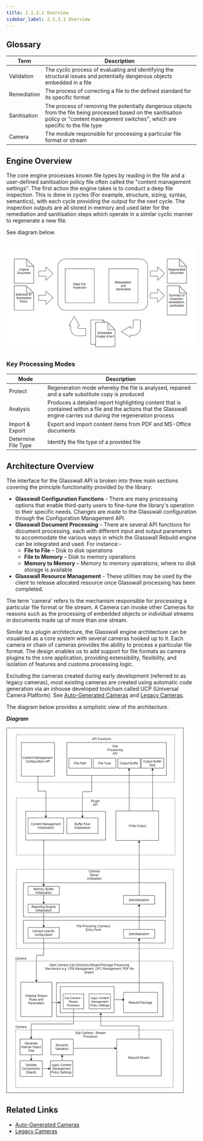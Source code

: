 ```yaml
---
title: 2.1.3.1 Overview 
sidebar_label: 2.1.3.1 Overview 
---
```


## Glossary 

|     Term            |     Description                                                                                                                                                                                         |
|---------------------|---------------------------------------------------------------------------------------------------------------------------------------------------------------------------------------------------------|
|     Validation      |     The cyclic process of evaluating and identifying the structural issues and potentially dangerous objects embedded in a file                                                                         |
|     Remediation     |     The process of correcting a file to the defined standard for its specific format                                                                                                                    |
|     Sanitisation    |     The process of removing the potentially dangerous objects from the file being processed based on the sanitisation policy or "content management switches", which are specific to the file type      |
|     Camera          |     The module responsible for processing a particular file format or stream                                                                                                                            |

## Engine Overview

The core engine processes known file types by reading in the file and a user-defined sanitisation policy file often 
called the "content management settings". The first action the engine takes is to conduct a deep file inspection. 
This is done in cycles (For example, structure, sizing,  syntax, semantics), with each cycle providing the output for 
the next cycle. The inspection outputs are all stored in memory and used later for the remediation and sanitisation 
steps which operate in a similar cyclic manner to regenerate a new file. 

See diagram below.

![](./img/architecture_overview/engine_overview.png)

### Key Processing Modes

|     Mode                   |     Description                                                                                                                                                              |
|----------------------------|------------------------------------------------------------------------------------------------------------------------------------------------------------------------------|
|     Protect                |     Regeneration mode whereby the file is analysed, repaired and a safe substitute copy is produced                                                                          |
|     Analysis               |     Produces a detailed report highlighting content that is contained within a file and the actions that the Glasswall engine carries out during the regeneration process    |
|     Import & Export        |     Export and import content items from PDF and MS-Office documents                                                                                                         |
|     Determine File Type    |     Identify the file type of a provided file                                                                                                                                |

## Architecture Overview

The interface for the Glasswall API is broken into three main sections covering the principle functionality provided by 
the library:
-	**Glasswall Configuration Functions** - There are many processing options that enable third-party users to fine-tune the 
    library's operation to their specific needs. Changes are made to the Glasswall configuration through the 
    Configuration Management API.
-	**Glasswall Document Processing** – There are several API functions for document processing, each with different input 
    and output parameters to accommodate the various ways in which the Glasswall Rebuild engine can be integrated and 
    used. For instance:-
    -	**File to File** – Disk to disk operations
    -	**File to Memory** – Disk to memory operations
    -	**Memory to Memory** – Memory to memory operations, where no disk storage is available
-	**Glasswall Resource Management** - These utilities may be used by the client to release allocated resource once 
    Glasswall processing has been completed.

The term 'camera' refers to the mechanism responsible for processing a particular file format or file stream. A Camera 
can invoke other Cameras for reasons such as the processing of embedded objects or individual streams in documents made 
up of more than one stream. 

Similar to a plugin architecture, the Glasswall engine architecture can be visualised as a 
core system with several cameras hooked up to it. Each camera or chain of cameras provides the ability to process a 
particular file format. The design enables us to add support for file formats as camera plugins to the core application, 
providing extensibility, flexibility, and isolation of features and customs processing logic.

Excluding the cameras created during early development (referred to as legacy cameras), most existing cameras are 
created using automatic code generation via an inhouse developed toolchain called UCP (Universal Camera Platform). 
See [Auto-Generated Cameras](/) and [Legacy Cameras](/).

The diagram below provides a simplistic view of the architecture.

***Diagram***

![](./img/architecture_overview/architecture_overview.png)

## Related Links
- [Auto-Generated Cameras](/)
- [Legacy Cameras](/)